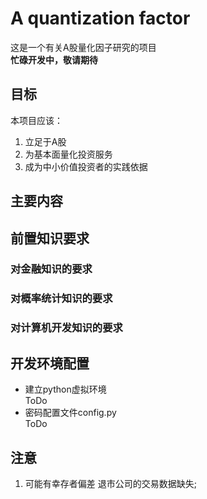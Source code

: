 # A quantization factor
这是一个有关A股量化因子研究的项目  
**忙碌开发中，敬请期待**

## 目标
本项目应该：
1. 立足于A股
2. 为基本面量化投资服务
3. 成为中小价值投资者的实践依据

## 主要内容

## 前置知识要求
### 对金融知识的要求
### 对概率统计知识的要求
### 对计算机开发知识的要求

## 开发环境配置
- 建立python虚拟环境  
ToDo
- 密码配置文件config.py  
ToDo

## 注意
1. 可能有幸存者偏差
退市公司的交易数据缺失;
